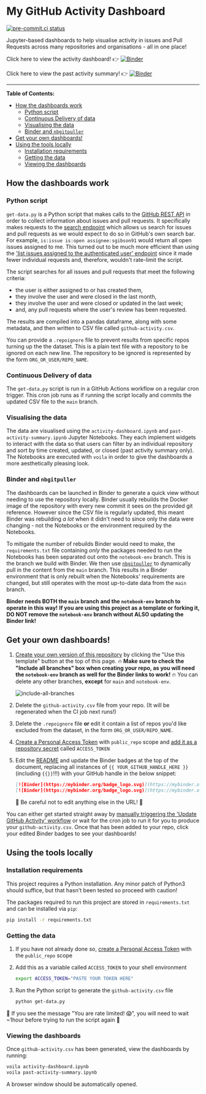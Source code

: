 # My GitHub Activity Dashboard

[![pre-commit.ci status](https://results.pre-commit.ci/badge/github/sgibson91/github-activity-dashboard/main.svg)](https://results.pre-commit.ci/latest/github/sgibson91/github-activity-dashboard/main)

Jupyter-based dashboards to help visualise activity in issues and Pull Requests across many repositories and organisations - all in one place!

Click here to view the activity dashboard! :point_right: [![Binder](https://mybinder.org/badge_logo.svg)](https://mybinder.org/v2/gh/sgibson91/github-activity-dashboard/notebook-env?urlpath=git-pull%3Frepo%3Dhttps%253A%252F%252Fgithub.com%252Fsgibson91%252Fgithub-activity-dashboard%26urlpath%3D%252Fvoila%252Frender%252Fgithub-activity-dashboard%252Factivity-dashboard.ipynb%26branch%3Dmain)

Click here to view the past activity summary! :point_right: [![Binder](https://mybinder.org/badge_logo.svg)](https://mybinder.org/v2/gh/sgibson91/github-activity-dashboard/notebook-env?urlpath=git-pull%3Frepo%3Dhttps%253A%252F%252Fgithub.com%252Fsgibson91%252Fgithub-activity-dashboard%26urlpath%3D%252Fvoila%252Frender%252Fgithub-activity-dashboard%252Fpast-activity-summary.ipynb%26branch%3Dmain)

---

**Table of Contents:**

- [How the dashboards work](#how-the-dashboards-work)
  - [Python script](#python-script)
  - [Continuous Delivery of data](#continuous-delivery-of-data)
  - [Visualising the data](#visualising-the-data)
  - [Binder and `nbgitpuller`](#binder-and-nbgitpuller)
- [Get your own dashboards!](#get-your-own-dashboards)
- [Using the tools locally](#using-the-tools-locally)
  - [Installation requirements](#installation-requirements)
  - [Getting the data](#getting-the-data)
  - [Viewing the dashboards](#viewing-the-dashboards)

## How the dashboards work

### Python script

`get-data.py` is a Python script that makes calls to the [GitHub REST API](https://docs.github.com/en/rest) in order to collect information about issues and pull requests.
It specifically makes requests to the [search endpoint](https://docs.github.com/en/rest/reference/search#search-issues-and-pull-requests) which allows us search for issues and pull requests as we would expect to do so in GitHub's own search bar.
For example, `is:issue is:open assignee:sgibson91` would return all open issues assigned to me.
This turned out to be much more efficient than using the ['list issues assigned to the authenticated user' endpoint](https://docs.github.com/en/rest/reference/issues#list-issues-assigned-to-the-authenticated-user) since it made fewer individual requests and, therefore, wouldn't rate-limit the script.

The script searches for all issues and pull requests that meet the following criteria:

- the user is either assigned to or has created them,
- they involve the user and were closed in the last month,
- they involve the user and were closed or updated in the last week;
- and, any pull requests where the user's review has been requested.

The results are compiled into a pandas dataframe, along with some metadata, and then written to CSV file called `github-activity.csv`.

You can provide a `.repoignore` file to prevent results from specific repos turning up the the dataset.
This is a plain text file with a repository to be ignored on each new line.
The repository to be ignored is represented by the form `ORG_OR_USER/REPO_NAME`.

### Continuous Delivery of data

The `get-data.py` script is run in a GitHub Actions workflow on a regular cron trigger.
This cron job runs as if running the script locally and commits the updated CSV file to the `main` branch.

### Visualising the data

The data are visualised using the `activity-dashboard.ipynb` and `past-activity-summary.ipynb` Jupyter Notebooks.
They each implement widgets to interact with the data so that users can filter by an individual repository and sort by time created, updated, or closed (past activity summary only).
The Notebooks are executed with `voila` in order to give the dashboards a more aesthetically pleasing look.

### Binder and `nbgitpuller`

The dashboards can be launched in Binder to generate a quick view without needing to use the repository locally.
Binder usually rebuilds the Docker image of the repository with every new commit it sees on the provided git reference.
However since the CSV file is regularly updated, this meant Binder was rebuilding _a lot_ when it didn't need to since only the data were changing - not the Notebooks or the environment required by the Notebooks.

To mitigate the number of rebuilds Binder would need to make, the `requirements.txt` file containing _only_ the packages needed to run the Notebooks has been separated out onto the `notebook-env` branch.
This is the branch we build with Binder.
We then use [`nbgitpuller`](https://jupyterhub.github.io/nbgitpuller/) to dynamically pull in the content from the `main` branch.
This results in a Binder environment that is only rebuilt when the Notebooks' requirements are changed, but still operates with the most up-to-date data from the `main` branch.

**Binder needs BOTH the `main` branch and the `notebook-env` branch to operate in this way!**
**If you are using this project as a template or forking it, DO NOT remove the `notebook-env` branch without ALSO updating the Binder link!**

## Get your own dashboards!

1. [Create your own version of this repository](https://docs.github.com/en/repositories/creating-and-managing-repositories/creating-a-repository-from-a-template) by clicking the "Use this template" button at the top of this page.
   :fire: **Make sure to check the "Include all branches" box when creating your repo, as you will need the `notebook-env` branch as well for the Binder links to work!** :fire:
   You can delete any other branches, **except** for `main` and `notebook-env`.

   ![include-all-branches](https://docs.github.com/assets/cb-28415/images/help/repository/include-all-branches.png)

2. Delete the `github-activity.csv` file from your repo.
   (It will be regenerated when the CI job next runs!)
3. Delete the `.repoignore` file **or** edit it contain a list of repos you'd like excluded from the dataset, in the form `ORG_OR_USER/REPO_NAME`.
4. [Create a Personal Access Token](https://docs.github.com/en/authentication/keeping-your-account-and-data-secure/creating-a-personal-access-token) with `public_repo` scope and [add it as a repository secret](https://docs.github.com/en/actions/security-guides/encrypted-secrets#creating-encrypted-secrets-for-a-repository) called `ACCESS_TOKEN`
5. Edit the [README](./README.md) and update the Binder badges at the top of the document, replacing all instances of `{{ YOUR_GITHUB_HANDLE_HERE }}` (including `{{}}`!!!) with your GitHub handle in the below snippet:

   ```markdown
   [![Binder](https://mybinder.org/badge_logo.svg)](https://mybinder.org/v2/gh/{{ YOUR_GITHUB_HANDLE_HERE }}/github-activity-dashboard/notebook-env?urlpath=git-pull%3Frepo%3Dhttps%253A%252F%252Fgithub.com%252F{{ YOUR_GITHUB_HANDLE_HERE }}%252Fgithub-activity-dashboard%26urlpath%3D%252Fvoila%252Frender%252Fgithub-activity-dashboard%252Factivity-dashboard.ipynb%26branch%3Dmain)
   [![Binder](https://mybinder.org/badge_logo.svg)](https://mybinder.org/v2/gh/{{ YOUR_GITHUB_HANDLE_HERE }}/github-activity-dashboard/notebook-env?urlpath=git-pull%3Frepo%3Dhttps%253A%252F%252Fgithub.com%252F{{ YOUR_GITHUB_HANDLE_HERE }}%252Fgithub-activity-dashboard%26urlpath%3D%252Fvoila%252Frender%252Fgithub-activity-dashboard%252Fpast-activity-summary.ipynb%26branch%3Dmain)
   ```

   :rotating_light: Be careful not to edit anything else in the URL! :rotating_light:

You can either get started straight away by [manually triggering the 'Update GitHub Activity' workflow](https://docs.github.com/en/actions/managing-workflow-runs/manually-running-a-workflow#running-a-workflow) or wait for the cron job to run it for you to produce your `github-activity.csv`.
Once that has been added to your repo, click your edited Binder badges to see your dashboards!

## Using the tools locally

### Installation requirements

This project requires a Python installation.
Any minor patch of Python3 should suffice, but that hasn't been tested so proceed with caution!

The packages required to run this project are stored in `requirements.txt` and can be installed via `pip`:

```bash
pip install -r requirements.txt
```

### Getting the data

1. If you have not already done so, [create a Personal Access Token](https://docs.github.com/en/authentication/keeping-your-account-and-data-secure/creating-a-personal-access-token) with the `public_repo` scope
2. Add this as a variable called `ACCESS_TOKEN` to your shell environment

   ```bash
   export ACCESS_TOKEN="PASTE YOUR TOKEN HERE"
   ```

3. Run the Python script to generate the `github-activity.csv` file

   ```bash
   python get-data.py
   ```

:rotating_light: If you see the message "You are rate limited! :scream:", you will need to wait ~1hour before trying to run the script again :rotating_light:

### Viewing the dashboards

Once `github-activity.csv` has been generated, view the dashboards by running:

```bash
voila activity-dashboard.ipynb
voila past-activity-summary.ipynb
```

A browser window should be automatically opened.
